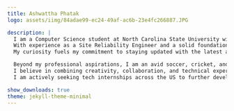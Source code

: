 ```yaml
---
title: Ashwattha Phatak
logo: assets/iimg/84adae99-ec24-49af-ac6b-23e4fc266887.JPG

description: |
  I am a Computer Science student at North Carolina State University with a passion for exploring the frontiers of technology.  
  With experience as a Site Reliability Engineer and a solid foundation in Computer Vision, Machine Learning, and Operating Systems, I am eager to drive innovations in autonomous vehicles and system-level software.  
  My curiosity fuels my commitment to staying updated with the latest advancements in tech, constantly seeking opportunities to learn and contribute to cutting-edge solutions.

  Beyond my professional aspirations, I am an avid soccer, cricket, and Formula 1 fan, as well as a passionate trekker and traveler, always eager to explore new places and perspectives.  
  I believe in combining creativity, collaboration, and technical expertise to make a meaningful impact.  
  I am actively seeking tech internships across the US to further develop my skills and contribute to transformative projects. Let’s connect and create something extraordinary together!

show_downloads: true
theme: jekyll-theme-minimal
---
```


<!-- Page content here -->
